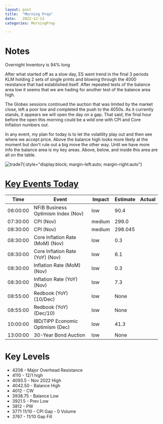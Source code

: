 ```yaml
---
layout: post
title:  "Morning Prep"
date:   2022-12-13 
categories: MorningPrep

---
```


# Notes
Overnight Inventory is 94% long

After what started off as a slow day, ES went trend  in the final 3 periods KLM holding 2 sets of single prints and blowing through the 4000 resistance that had established itself.  After repeated tests of the balance area low it seems that we are hading for another test of the balance area high.

The Globex sessions continued the auction that was limited by the market close, left a poor low and completed the push to the 4050s. As it currently stands, it appears we will open the day on a gap. That said, the final hour before the open this morning could be a wild one with CPI and Core Inflation numbers out. 

In any event, my plan for today is to let the volatility play out and then see where we accept price. Above the balance high looks more likely at the moment but don't rule out a big move the other way. Until we have more info the balance area is my key areas. Above, below, and inside this area are all on the table. 


![trade7](../assets/2022-12-13-BalanceArea.png){:style="display:block; margin-left:auto; margin-right:auto"}



# [Key Events Today](https://tradingeconomics.com/calendar)

| Time | Event | Impact | Estimate | Actual |
| ---- | ----- | ------ | -------- | ------ |
| 06:00:00 | NFIB Business Optimism Index (Nov) | low | 90.4 |  |
| 07:30:00 | CPI (Nov) | medium | 299.0 |  |
| 08:30:00 | CPI (Nov) | medium | 298.045 |  |
| 08:30:00 | Core Inflation Rate (MoM) (Nov) | low | 0.3 |  |
| 08:30:00 | Core Inflation Rate (YoY) (Nov) | low | 6.1 |  |
| 08:30:00 | Inflation Rate (MoM) (Nov) | low | 0.3 |  |
| 08:30:00 | Inflation Rate (YoY) (Nov) | low | 7.3 |  |
| 08:55:00 | Redbook (YoY) (10/Dec) | low | None |  |
| 08:55:00 | Redbook (YoY) (Dec/10) | low | None |  |
| 10:00:00 | IBD/TIPP Economic Optimism (Dec) | low | 41.3 |  |
| 13:00:00 | 30-Year Bond Auction | low | None |  |

# Key Levels
- 4208 - Major Overhead Resistance
- 4110 - 12/1 high
- 4093.5 - Nov 2022 High
- 4042.50 - Balance High 
- 4012 - CW
- 3938.75 - Balance Low
- 3921.5 - Prev Low 
- 3812 - PW
- 3771 11/10 - CPI Gap - 0 Volume
- 3767 - 11/10 Gap Fill



